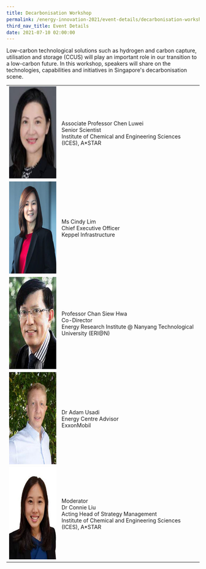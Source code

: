 ```yaml
---
title: Decarbonisation Workshop
permalink: /energy-innovation-2021/event-details/decarbonisation-workshop/
third_nav_title: Event Details
date: 2021-07-10 02:00:00
---
```

Low-carbon technological solutions such as hydrogen and carbon capture, utilisation and storage (CCUS) will play an important role in our transition to a low-carbon future. In this workshop, speakers will share on the technologies, capabilities and initiatives in Singapore's decarbonisation scene.

<div class="speakers-tbl-container">
  <table>
    <tr>
	  <td><img src="/images/speakers/chen-luwei.jpg" alt="Chen Luwei" width="180" height="240" /></td>
	  <td>
	    Associate Professor Chen Luwei<br>
		Senior Scientist<br>
		Institute of Chemical and Engineering Sciences (ICES), A*STAR
	  </td>
	</tr>
	<tr>
	  <td><img src="/images/speakers/cindy-lim.jpg" alt="Cindy Lim" width="180" height="240" /></td>
	  <td>
	    Ms Cindy Lim<br>
		Chief Executive Officer<br>
		Keppel Infrastructure
	  </td>
	</tr>
	<tr>
	  <td><img src="/images/speakers/chan-siew-hwa.jpg" alt="Chan Siew Hwa" width="180" height="240" /></td>
	  <td>
	    Professor Chan Siew Hwa<br>
		Co-Director<br>
		Energy Research Institute @ Nanyang Technological University (ERI@N)
	  </td>
	</tr>
	<tr>
	  <td><img src="/images/speakers/adam-usadi.jpg" alt="Adam Usadi" width="180" height="240" /></td>
	  <td>
	    Dr Adam Usadi<br>
		Energy Centre Advisor<br>
		ExxonMobil
	  </td>
	</tr>
	<tr>
	  <td><img src="/images/speakers/connie-liu.jpg" alt="Connie Liu" width="180" height="240" /></td>
	  <td>
	    Moderator<br>
		Dr Connie Liu<br>
		Acting Head of Strategy Management<br>
		Institute of Chemical and Engineering Sciences (ICES), A*STAR
	  </td>
	</tr>
  </table>
</div>